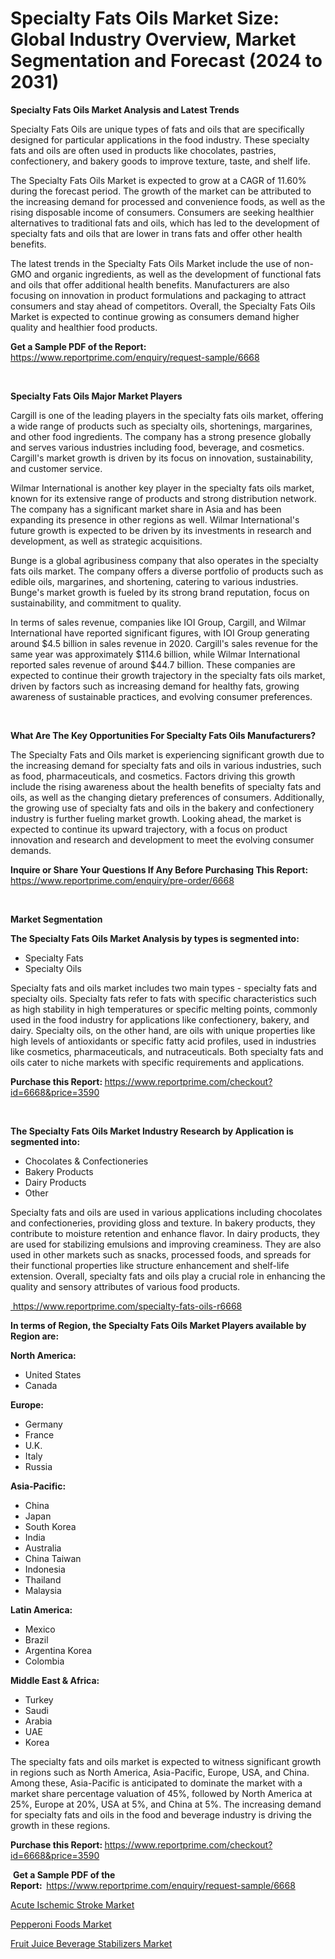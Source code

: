 <p><h1>Specialty Fats Oils Market Size: Global Industry Overview, Market Segmentation and Forecast (2024 to 2031)</h1></p><p><strong>Specialty Fats Oils Market Analysis and Latest Trends</strong></p>
<p><p>Specialty Fats Oils are unique types of fats and oils that are specifically designed for particular applications in the food industry. These specialty fats and oils are often used in products like chocolates, pastries, confectionery, and bakery goods to improve texture, taste, and shelf life.</p><p>The Specialty Fats Oils Market is expected to grow at a CAGR of 11.60% during the forecast period. The growth of the market can be attributed to the increasing demand for processed and convenience foods, as well as the rising disposable income of consumers. Consumers are seeking healthier alternatives to traditional fats and oils, which has led to the development of specialty fats and oils that are lower in trans fats and offer other health benefits.</p><p>The latest trends in the Specialty Fats Oils Market include the use of non-GMO and organic ingredients, as well as the development of functional fats and oils that offer additional health benefits. Manufacturers are also focusing on innovation in product formulations and packaging to attract consumers and stay ahead of competitors. Overall, the Specialty Fats Oils Market is expected to continue growing as consumers demand higher quality and healthier food products.</p></p>
<p><strong>Get a Sample PDF of the Report:&nbsp;</strong> <a href="https://www.reportprime.com/enquiry/request-sample/6668">https://www.reportprime.com/enquiry/request-sample/6668</a></p>
<p>&nbsp;</p>
<p><strong>Specialty Fats Oils Major Market Players</strong></p>
<p><p>Cargill is one of the leading players in the specialty fats oils market, offering a wide range of products such as specialty oils, shortenings, margarines, and other food ingredients. The company has a strong presence globally and serves various industries including food, beverage, and cosmetics. Cargill's market growth is driven by its focus on innovation, sustainability, and customer service.</p><p>Wilmar International is another key player in the specialty fats oils market, known for its extensive range of products and strong distribution network. The company has a significant market share in Asia and has been expanding its presence in other regions as well. Wilmar International's future growth is expected to be driven by its investments in research and development, as well as strategic acquisitions.</p><p>Bunge is a global agribusiness company that also operates in the specialty fats oils market. The company offers a diverse portfolio of products such as edible oils, margarines, and shortening, catering to various industries. Bunge's market growth is fueled by its strong brand reputation, focus on sustainability, and commitment to quality.</p><p>In terms of sales revenue, companies like IOI Group, Cargill, and Wilmar International have reported significant figures, with IOI Group generating around $4.5 billion in sales revenue in 2020. Cargill's sales revenue for the same year was approximately $114.6 billion, while Wilmar International reported sales revenue of around $44.7 billion. These companies are expected to continue their growth trajectory in the specialty fats oils market, driven by factors such as increasing demand for healthy fats, growing awareness of sustainable practices, and evolving consumer preferences.</p></p>
<p>&nbsp;</p>
<p><strong>What Are The Key Opportunities For Specialty Fats Oils Manufacturers?</strong></p>
<p><p>The Specialty Fats and Oils market is experiencing significant growth due to the increasing demand for specialty fats and oils in various industries, such as food, pharmaceuticals, and cosmetics. Factors driving this growth include the rising awareness about the health benefits of specialty fats and oils, as well as the changing dietary preferences of consumers. Additionally, the growing use of specialty fats and oils in the bakery and confectionery industry is further fueling market growth. Looking ahead, the market is expected to continue its upward trajectory, with a focus on product innovation and research and development to meet the evolving consumer demands.</p></p>
<p><strong>Inquire or Share Your Questions If Any Before Purchasing This Report:</strong> <a href="https://www.reportprime.com/enquiry/pre-order/6668">https://www.reportprime.com/enquiry/pre-order/6668</a></p>
<p>&nbsp;</p>
<p><strong>Market Segmentation</strong></p>
<p><strong>The Specialty Fats Oils Market Analysis by types is segmented into:</strong></p>
<p><ul><li>Specialty Fats</li><li>Specialty Oils</li></ul></p>
<p><p>Specialty fats and oils market includes two main types - specialty fats and specialty oils. Specialty fats refer to fats with specific characteristics such as high stability in high temperatures or specific melting points, commonly used in the food industry for applications like confectionery, bakery, and dairy. Specialty oils, on the other hand, are oils with unique properties like high levels of antioxidants or specific fatty acid profiles, used in industries like cosmetics, pharmaceuticals, and nutraceuticals. Both specialty fats and oils cater to niche markets with specific requirements and applications.</p></p>
<p><strong>Purchase this Report:&nbsp;</strong><a href="https://www.reportprime.com/checkout?id=6668&price=3590">https://www.reportprime.com/checkout?id=6668&price=3590</a></p>
<p>&nbsp;</p>
<p><strong>The Specialty Fats Oils Market Industry Research by Application is segmented into:</strong></p>
<p><ul><li>Chocolates & Confectioneries</li><li>Bakery Products</li><li>Dairy Products</li><li>Other</li></ul></p>
<p><p>Specialty fats and oils are used in various applications including chocolates and confectioneries, providing gloss and texture. In bakery products, they contribute to moisture retention and enhance flavor. In dairy products, they are used for stabilizing emulsions and improving creaminess. They are also used in other markets such as snacks, processed foods, and spreads for their functional properties like structure enhancement and shelf-life extension. Overall, specialty fats and oils play a crucial role in enhancing the quality and sensory attributes of various food products.</p></p>
<p><a href="https://www.reportprime.com/specialty-fats-oils-r6668">&nbsp;https://www.reportprime.com/specialty-fats-oils-r6668</a></p>
<p><strong>In terms of Region, the Specialty Fats Oils Market Players available by Region are:</strong></p>
<p>
    <p> <strong> North America: </strong>
        <ul>
            <li>United States</li>
            <li>Canada</li>
        </ul>
        </p> 
    <p> <strong> Europe: </strong>
        <ul>
            <li>Germany</li>
            <li>France</li>
            <li>U.K.</li>
            <li>Italy</li>
            <li>Russia</li>
        </ul>
        </p> 
    <p> <strong> Asia-Pacific: </strong>
        <ul>
            <li>China</li>
            <li>Japan</li>
            <li>South Korea</li>
            <li>India</li>
            <li>Australia</li>
            <li>China Taiwan</li>
            <li>Indonesia</li>
            <li>Thailand</li>
            <li>Malaysia</li>
        </ul>
        </p> 
    <p> <strong> Latin America: </strong>
        <ul>
            <li>Mexico</li>
            <li>Brazil</li>
            <li>Argentina Korea</li>
            <li>Colombia</li>
        </ul>
        </p> 
    <p> <strong> Middle East & Africa: </strong>
        <ul>
            <li>Turkey</li>
            <li>Saudi</li>
            <li>Arabia</li>
            <li>UAE</li>
            <li>Korea</li>
        </ul>
    </p>
    </p>
<p><p>The specialty fats and oils market is expected to witness significant growth in regions such as North America, Asia-Pacific, Europe, USA, and China. Among these, Asia-Pacific is anticipated to dominate the market with a market share percentage valuation of 45%, followed by North America at 25%, Europe at 20%, USA at 5%, and China at 5%. The increasing demand for specialty fats and oils in the food and beverage industry is driving the growth in these regions.</p></p>
<p><strong>Purchase this Report: </strong><a href="https://www.reportprime.com/checkout?id=6668&price=3590">https://www.reportprime.com/checkout?id=6668&price=3590</a></p>
<p>&nbsp;<strong>Get a Sample PDF of the Report:&nbsp;&nbsp;</strong><a href="https://www.reportprime.com/enquiry/request-sample/6668">https://www.reportprime.com/enquiry/request-sample/6668</a></p>
<p><strong></strong></p>
<p><p><a href="https://www.linkedin.com/pulse/acute-ischemic-stroke-market-size-growth-outlook-from-2024-a9i8f?trackingId=exD0NPmr73u8%2B1WL3ELIhg%3D%3D">Acute Ischemic Stroke Market</a></p><p><a href="https://www.linkedin.com/pulse/pepperoni-foods-market-goal-estimating-size-future-growth-potential-13ftf?trackingId=GIlj2S8OqmmevnmsaGD1CQ%3D%3D">Pepperoni Foods Market</a></p><p><a href="https://github.com/JameTravis/Market-Research-Report-List-4/blob/main/fruit-juice-beverage-stabilizers-market.md">Fruit Juice Beverage Stabilizers Market</a></p></p>